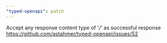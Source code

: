 ```yaml
---
"typed-openapi": patch
---
```


Accept any response content type of '*/*' as successful response
https://github.com/astahmer/typed-openapi/issues/52
